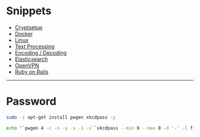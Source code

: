 # Snippets

* [Cryptsetup](cryptsetup.md)
* [Docker](docker.md)
* [Linux](linux.md)
* [Text Processing](text-processing.md)
* [Encoding / Decoding](encoding-decoding.md)
* [Elasticsearch](elasticsearch.md)
* [OpenVPN](openvpn.md)
* [Ruby on Rails](ruby-on-rails.md)

---

# Password
```bash
sudo -i apt-get install pwgen xkcdpass -y

echo "`pwgen 4 -c -n -y -s -1 -v``xkcdpass --min 6 --max 8 -d '-' -C first -n 2 -c 1``pwgen 4 -c -n -y -s -1 -v`"
```
